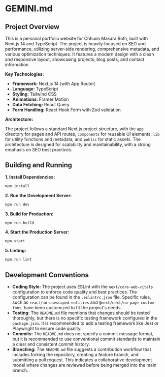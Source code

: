 # GEMINI.md

## Project Overview

This is a personal portfolio website for Chhuon Makara Roth, built with Next.js 14 and TypeScript. The project is heavily focused on SEO and performance, utilizing server-side rendering, comprehensive metadata, and various optimization techniques. It features a modern design with a clean and responsive layout, showcasing projects, blog posts, and contact information.

**Key Technologies:**

*   **Framework:** Next.js 14 (with App Router)
*   **Language:** TypeScript
*   **Styling:** Tailwind CSS
*   **Animations:** Framer Motion
*   **Data Fetching:** React Query
*   **Form Handling:** React Hook Form with Zod validation

**Architecture:**

The project follows a standard Next.js project structure, with the `app` directory for pages and API routes, `components` for reusable UI elements, `lib` for utility functions and metadata, and `public` for static assets. The architecture is designed for scalability and maintainability, with a strong emphasis on SEO best practices.

## Building and Running

**1. Install Dependencies:**

```bash
npm install
```

**2. Run the Development Server:**

```bash
npm run dev
```

**3. Build for Production:**

```bash
npm run build
```

**4. Start the Production Server:**

```bash
npm start
```

**5. Linting:**

```bash
npm run lint
```

## Development Conventions

*   **Coding Style:** The project uses ESLint with the `next/core-web-vitals` configuration to enforce code quality and best practices. The configuration can be found in the `.eslintrc.json` file. Specific rules, such as `react/no-unescaped-entities` and `@next/next/no-page-custom-font`, have been customized to fit the project's needs.
*   **Testing:** The `README.md` file mentions that changes should be tested thoroughly, but there is no specific testing framework configured in the `package.json`. It is recommended to add a testing framework like Jest or Playwright to ensure code quality.
*   **Commits:** The `README.md` does not specify a commit message format, but it is recommended to use conventional commit standards to maintain a clear and consistent commit history.
*   **Branching:** The `README.md` file suggests a contribution workflow that includes forking the repository, creating a feature branch, and submitting a pull request. This indicates a collaborative development model where changes are reviewed before being merged into the main branch.

